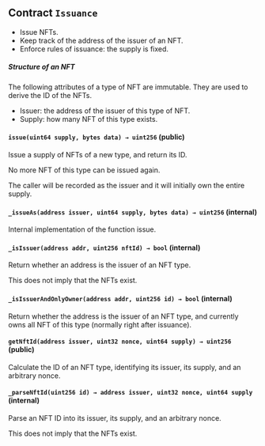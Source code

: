 ## Contract `Issuance`

- Issue NFTs.
- Keep track of the address of the issuer of an NFT.
- Enforce rules of issuance: the supply is fixed.

##### Structure of an NFT

The following attributes of a type of NFT are immutable. They are used to derive the ID of the NFTs.
- Issuer: the address of the issuer of this type of NFT.
- Supply: how many NFT of this type exists.




#### `issue(uint64 supply, bytes data) → uint256` (public)

Issue a supply of NFTs of a new type, and return its ID.

No more NFT of this type can be issued again.

The caller will be recorded as the issuer and it will initially own the entire supply.



#### `_issueAs(address issuer, uint64 supply, bytes data) → uint256` (internal)

Internal implementation of the function issue.



#### `_isIssuer(address addr, uint256 nftId) → bool` (internal)

Return whether an address is the issuer of an NFT type.

This does not imply that the NFTs exist.



#### `_isIssuerAndOnlyOwner(address addr, uint256 id) → bool` (internal)

Return whether the address is the issuer of an NFT type, and
currently owns all NFT of this type (normally right after issuance).



#### `getNftId(address issuer, uint32 nonce, uint64 supply) → uint256` (public)

Calculate the ID of an NFT type, identifying its issuer, its supply, and an arbitrary nonce.



#### `_parseNftId(uint256 id) → address issuer, uint32 nonce, uint64 supply` (internal)

Parse an NFT ID into its issuer, its supply, and an arbitrary nonce.

This does not imply that the NFTs exist.




